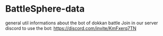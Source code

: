 # BattleSphere-data
general util informations about the bot of dokkan battle
Join in our server discord to use the bot: https://discord.com/invite/KmFxerq7TN
